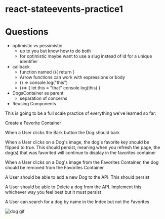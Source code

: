 # react-stateevents-practice1

# Questions

- optimistic vs pessimistic
    - up to you but know how to do both
    - for optimistic maybe want to use a slug instead of id for a unique identifier
- callback
    - function named (){
        return 
    }
    - Arrow functions can work with expressions or body
    - () => console.log("this")
    - ()=> {
        let this = "that"
        console.log(this)
    }
- DogsContainer as parent
    - separation of concerns
- Reusing Components 




This is going to be a full scale practice of everything we've learned so far:

Create a Favorite Container

When a User clicks the Bark button the Dog should bark

When a User clicks on a Dog's image, the dog's favorite key should be flipped to true. This should persist, meaning when you refresh the page, the dog(s) that was favorited will continue to display in the favorites container

When a User clicks on a Dog's image from the Favorites Container, the dog should be removed from the Favorites Container

A User should be able to add a new Dog to the API. This should persist

A User should be able to Delete a dog from the API. Implement this whichever way you feel best but it must persist

A User can search for a dog by name in the Index but not the Favorites


![dog gif](state-pairing-gif.gif)

